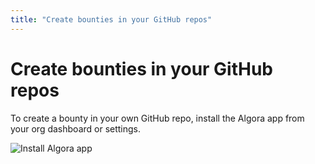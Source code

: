 ```yaml
---
title: "Create bounties in your GitHub repos"
---
```


# Create bounties in your GitHub repos

To create a bounty in your own GitHub repo, install the Algora app from your org dashboard or settings.

![Install Algora app](/images/docs/bounties/install-algora-app.png)
